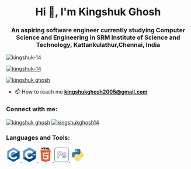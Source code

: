 <h1 align="center">Hi 👋, I'm Kingshuk Ghosh</h1>
<h3 align="center">An aspiring software engineer currently studying Computer Science and Engineering in SRM Institute of Science and Technology, Kattankulathur,Chennai, India</h3>

<p align="left"> <img src="https://komarev.com/ghpvc/?username=kingshuk-14&label=Profile%20views&color=0e75b6&style=flat" alt="kingshuk-14" /> </p>

<p align="left"> <a href="https://github.com/ryo-ma/github-profile-trophy"><img src="https://github-profile-trophy.vercel.app/?username=kingshuk-14" alt="kingshuk-14" /></a> </p>

<p align="left"> <a href="https://twitter.com/kingshuk ghosh" target="blank"><img src="https://img.shields.io/twitter/follow/kingshuk ghosh?logo=twitter&style=for-the-badge" alt="kingshuk ghosh" /></a> </p>

- 📫 How to reach me **kingshukghosh2005@gmail.com**

<h3 align="left">Connect with me:</h3>
<p align="left">
<a href="https://twitter.com/kingshuk ghosh" target="blank"><img align="center" src="https://raw.githubusercontent.com/rahuldkjain/github-profile-readme-generator/master/src/images/icons/Social/twitter.svg" alt="kingshuk ghosh" height="30" width="40" /></a>
<a href="https://instagram.com/kingshukghosh14" target="blank"><img align="center" src="https://raw.githubusercontent.com/rahuldkjain/github-profile-readme-generator/master/src/images/icons/Social/instagram.svg" alt="kingshukghosh14" height="30" width="40" /></a>
</p>

<h3 align="left">Languages and Tools:</h3>
<p align="left"> <a href="https://www.cprogramming.com/" target="_blank" rel="noreferrer"> <img src="https://raw.githubusercontent.com/devicons/devicon/master/icons/c/c-original.svg" alt="c" width="40" height="40"/> </a> <a href="https://www.w3schools.com/cpp/" target="_blank" rel="noreferrer"> <img src="https://raw.githubusercontent.com/devicons/devicon/master/icons/cplusplus/cplusplus-original.svg" alt="cplusplus" width="40" height="40"/> </a> <a href="https://www.w3.org/html/" target="_blank" rel="noreferrer"> <img src="https://raw.githubusercontent.com/devicons/devicon/master/icons/html5/html5-original-wordmark.svg" alt="html5" width="40" height="40"/> </a> <a href="https://www.photoshop.com/en" target="_blank" rel="noreferrer"> <img src="https://raw.githubusercontent.com/devicons/devicon/master/icons/photoshop/photoshop-line.svg" alt="photoshop" width="40" height="40"/> </a> <a href="https://www.python.org" target="_blank" rel="noreferrer"> <img src="https://raw.githubusercontent.com/devicons/devicon/master/icons/python/python-original.svg" alt="python" width="40" height="40"/> </a> </p>

